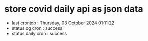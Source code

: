 # store covid daily api as json data

- last cronjob : Thursday, 03 October 2024 01:11:22
- status og cron : success
- status daily cron : success
      
      
